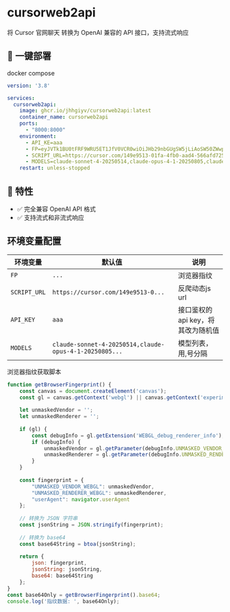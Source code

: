 # cursorweb2api

将 Cursor 官网聊天 转换为 OpenAI 兼容的 API 接口，支持流式响应

## 🚀 一键部署

docker compose

```yaml
version: '3.8'

services:
  cursorweb2api:
    image: ghcr.io/jhhgiyv/cursorweb2api:latest
    container_name: cursorweb2api
    ports:
      - "8000:8000"
    environment:
      - API_KE=aaa
      - FP=eyJVTk1BU0tFRF9WRU5ET1JfV0VCR0wiOiJHb29nbGUgSW5jLiAoSW50ZWwpIiwiVU5NQVNLRURfUkVOREVSRVJfV0VCR0wiOiJBTkdMRSAoSW50ZWwsIEludGVsKFIpIFVIRCBHcmFwaGljcyAoMHgwMDAwOUJBNCkgRGlyZWN0M0QxMSB2c181XzAgcHNfNV8wLCBEM0QxMS0yNi4yMC4xMDAuNzk4NSkiLCJ1c2VyQWdlbnQiOiJNb3ppbGxhLzUuMCAoV2luZG93cyBOVCAxMC4wOyBXaW42NDsgeDY0KSBBcHBsZVdlYktpdC81MzcuMzYgKEtIVE1MLCBsaWtlIEdlY2tvKSBDaHJvbWUvMTM5LjAuMC4wIFNhZmFyaS81MzcuMzYifQ
      - SCRIPT_URL=https://cursor.com/149e9513-01fa-4fb0-aad4-566afd725d1b/2d206a39-8ed7-437e-a3be-862e0f06eea3/a-4-a/c.js?i=0&v=3&h=cursor.com
      - MODELS=claude-sonnet-4-20250514,claude-opus-4-1-20250805,claude-opus-4-20250514,gpt-5,gemini-2.5-pro,deepseek-v3.1
    restart: unless-stopped
```

## 🎯 特性

- ✅ 完全兼容 OpenAI API 格式
- ✅ 支持流式和非流式响应

## 环境变量配置

| 环境变量         | 默认值                                                    | 说明                   |
|--------------|--------------------------------------------------------|----------------------|
| `FP`         | `...`                                                  | 浏览器指纹                |
| `SCRIPT_URL` | `https://cursor.com/149e9513-0...`                     | 反爬动态js url           |
| `API_KEY`    | `aaa`                                                  | 接口鉴权的api key，将其改为随机值 |
| `MODELS`     | `claude-sonnet-4-20250514,claude-opus-4-1-20250805...` | 模型列表，用,号分隔           |


浏览器指纹获取脚本
```js
function getBrowserFingerprint() {
    const canvas = document.createElement('canvas');
    const gl = canvas.getContext('webgl') || canvas.getContext('experimental-webgl');
    
    let unmaskedVendor = '';
    let unmaskedRenderer = '';
    
    if (gl) {
        const debugInfo = gl.getExtension('WEBGL_debug_renderer_info');
        if (debugInfo) {
            unmaskedVendor = gl.getParameter(debugInfo.UNMASKED_VENDOR_WEBGL) || '';
            unmaskedRenderer = gl.getParameter(debugInfo.UNMASKED_RENDERER_WEBGL) || '';
        }
    }
    
    const fingerprint = {
        "UNMASKED_VENDOR_WEBGL": unmaskedVendor,
        "UNMASKED_RENDERER_WEBGL": unmaskedRenderer,
        "userAgent": navigator.userAgent
    };
    
    // 转换为 JSON 字符串
    const jsonString = JSON.stringify(fingerprint);
    
    // 转换为 base64
    const base64String = btoa(jsonString);
    
    return {
        json: fingerprint,
        jsonString: jsonString,
        base64: base64String
    };
}
const base64Only = getBrowserFingerprint().base64;
console.log('指纹数据: ', base64Only);

```